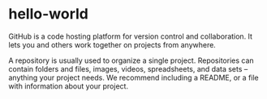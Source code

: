 # hello-world
GitHub is a code hosting platform for version control and collaboration. It lets you and others work together on projects from anywhere.

A repository is usually used to organize a single project. Repositories can contain folders and files, images, videos, spreadsheets, and data sets – anything your project needs. We recommend including a README, or a file with information about your project.
